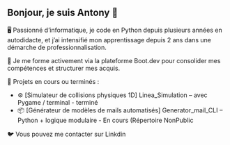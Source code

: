## Bonjour, je suis Antony 👋
🖥️ Passionné d’informatique, je code en Python depuis plusieurs années en autodidacte,
et j’ai intensifié mon apprentissage depuis 2 ans dans une démarche de professionnalisation.

🦀 Je me forme activement via la plateforme Boot.dev pour consolider mes compétences et structurer mes acquis.

🔧 Projets en cours ou terminés :
  - ⚙️ [Simulateur de collisions physiques 1D] Linea_Simulation  – avec Pygame / terminal - terminé
  - 📦 [Générateur de modèles de mails automatisés] Generator_mail_CLI – Python + logique modulaire - En cours (Répertoire NonPublic

🐦 Vous pouvez me contacter sur Linkdin
<!--
**Tryny8/Tryny8** is a ✨ _special_ ✨ repository because its `README.md` (this file) appears on your GitHub profile.

Here are some ideas to get you started:

- 🔭 I’m currently working on ...
- 🌱 I’m currently learning ...
- 👯 I’m looking to collaborate on ...
- 🤔 I’m looking for help with ...
- 💬 Ask me about ...
- 📫 How to reach me: ...
- 😄 Pronouns: ...
- ⚡ Fun fact: ...
-->
